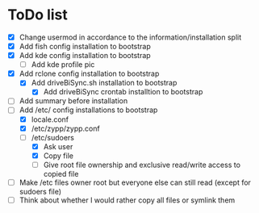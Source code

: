# ToDo list

- [x] Change usermod in accordance to the information/installation split
- [x] Add fish config installation to bootstrap
- [x] Add kde config installation to bootstrap
    - [ ] Add kde profile pic
- [x] Add rclone config installation to bootstrap
    - [x] Add driveBiSync.sh installation to bootstrap
        - [x] Add driveBiSync crontab installtion to bootstrap
- [ ] Add summary before installation
- [ ] Add /etc/ config installations to bootstrap
    - [x] locale.conf
    - [x] /etc/zypp/zypp.conf
    - [ ] /etc/sudoers
        - [x] Ask user
        - [x] Copy file
        - [ ] Give root file ownership and exclusive read/write access to copied file
- [ ] Make /etc files owner root but everyone else can still read (except for sudoers file)
- [ ] Think about whether I would rather copy all files or symlink them
